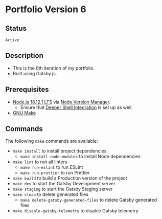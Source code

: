 # Portfolio Version 6

## Status

`Active`

## Description

- This is the 6th iteration of my portfolio.
- Built using Gatsby.js.

## Prerequisites

- [Node.js 18.12.1 LTS](https://nodejs.org/) via [Node Version Manager](https://github.com/nvm-sh/nvm).
  - Ensure that [Deeper Shell Integration](https://github.com/nvm-sh/nvm#deeper-shell-integration) is set up as well.
- [GNU Make](https://www.gnu.org/software/make/)

## Commands

The following `make` commands are available:

- `make install` to install project dependencies
  - `make install-node-modules` to install Node dependencies
- `make lint` to run all linters
  - `make run-eslint` to run ESLint
  - `make run-prettier` to run Prettier
- `make build` to build a Production version of the project
- `make dev` to start the Gatsby Development server
- `make staging` to start the Gatsby Staging server
- `make clean` to delete generated files
  - `make delete-gatsby-generated-files` to delete Gatsby generated files
- `make disable-gatsby-telemetry` to disable Gatsby telemetry
